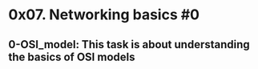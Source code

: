 # 0x07. Networking basics #0
## 0-OSI_model: This task is about understanding the basics of OSI models
